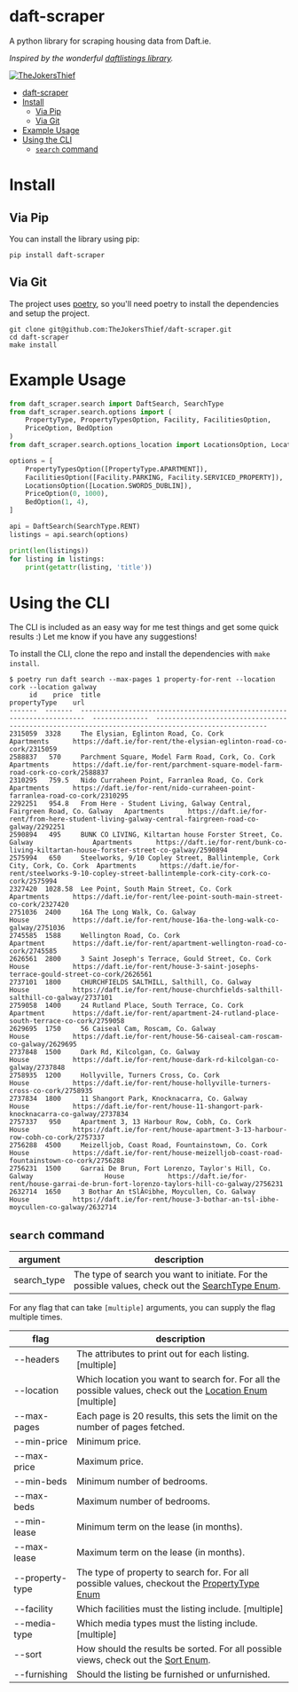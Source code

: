 # daft-scraper

A python library for scraping housing data from Daft.ie.

_Inspired by the wonderful [daftlistings library](https://github.com/AnthonyBloomer/daftlistings)._

[![TheJokersThief](https://circleci.com/gh/TheJokersThief/daft-scraper.svg?style=svg)](<LINK>)

- [daft-scraper](#daft-scraper)
- [Install](#install)
  - [Via Pip](#via-pip)
  - [Via Git](#via-git)
- [Example Usage](#example-usage)
- [Using the CLI](#using-the-cli)
  - [`search` command](#search-command)


# Install

## Via Pip
You can install the library using pip:

```
pip install daft-scraper
```

## Via Git
The project uses [poetry](https://python-poetry.org/), so you'll need poetry to install the dependencies and setup the project.

```
git clone git@github.com:TheJokersThief/daft-scraper.git
cd daft-scraper
make install
```

# Example Usage

```python
from daft_scraper.search import DaftSearch, SearchType
from daft_scraper.search.options import (
    PropertyType, PropertyTypesOption, Facility, FacilitiesOption,
    PriceOption, BedOption
)
from daft_scraper.search.options_location import LocationsOption, Location

options = [
    PropertyTypesOption([PropertyType.APARTMENT]),
    FacilitiesOption([Facility.PARKING, Facility.SERVICED_PROPERTY]),
    LocationsOption([Location.SWORDS_DUBLIN]),
    PriceOption(0, 1000),
    BedOption(1, 4),
]

api = DaftSearch(SearchType.RENT)
listings = api.search(options)

print(len(listings))
for listing in listings:
    print(getattr(listing, 'title'))

```

# Using the CLI

The CLI is included as an easy way for me test things and get some quick results :) Let me know if you have any suggestions!

To install the CLI, clone the repo and install the dependencies with `make install`.

```
$ poetry run daft search --max-pages 1 property-for-rent --location cork --location galway
     id    price  title                                                                    propertyType    url
-------  -------  -----------------------------------------------------------------------  --------------  --------------------------------------------------------------------------------------------------
2315059  3328     The Elysian, Eglinton Road, Co. Cork                                     Apartments      https://daft.ie/for-rent/the-elysian-eglinton-road-co-cork/2315059
2588837   570     Parchment Square, Model Farm Road, Cork, Co. Cork                        Apartments      https://daft.ie/for-rent/parchment-square-model-farm-road-cork-co-cork/2588837
2310295   759.5   Nido Curraheen Point, Farranlea Road, Co. Cork                           Apartments      https://daft.ie/for-rent/nido-curraheen-point-farranlea-road-co-cork/2310295
2292251   954.8   From Here - Student Living, Galway Central, Fairgreen Road, Co. Galway   Apartments      https://daft.ie/for-rent/from-here-student-living-galway-central-fairgreen-road-co-galway/2292251
2590894   495     BUNK CO LIVING, Kiltartan house Forster Street, Co. Galway               Apartments      https://daft.ie/for-rent/bunk-co-living-kiltartan-house-forster-street-co-galway/2590894
2575994   650     Steelworks, 9/10 Copley Street, Ballintemple, Cork City, Cork, Co. Cork  Apartments      https://daft.ie/for-rent/steelworks-9-10-copley-street-ballintemple-cork-city-cork-co-cork/2575994
2327420  1028.58  Lee Point, South Main Street, Co. Cork                                   Apartments      https://daft.ie/for-rent/lee-point-south-main-street-co-cork/2327420
2751036  2400     16A The Long Walk, Co. Galway                                            House           https://daft.ie/for-rent/house-16a-the-long-walk-co-galway/2751036
2745585  1588     Wellington Road, Co. Cork                                                Apartment       https://daft.ie/for-rent/apartment-wellington-road-co-cork/2745585
2626561  2800     3 Saint Joseph's Terrace, Gould Street, Co. Cork                         House           https://daft.ie/for-rent/house-3-saint-josephs-terrace-gould-street-co-cork/2626561
2737101  1800     CHURCHFIELDS SALTHILL, Salthill, Co. Galway                              House           https://daft.ie/for-rent/house-churchfields-salthill-salthill-co-galway/2737101
2759058  1400     24 Rutland Place, South Terrace, Co. Cork                                Apartment       https://daft.ie/for-rent/apartment-24-rutland-place-south-terrace-co-cork/2759058
2629695  1750     56 Caiseal Cam, Roscam, Co. Galway                                       House           https://daft.ie/for-rent/house-56-caiseal-cam-roscam-co-galway/2629695
2737848  1500     Dark Rd, Kilcolgan, Co. Galway                                           House           https://daft.ie/for-rent/house-dark-rd-kilcolgan-co-galway/2737848
2758935  1200     Hollyville, Turners Cross, Co. Cork                                      House           https://daft.ie/for-rent/house-hollyville-turners-cross-co-cork/2758935
2737834  1800     11 Shangort Park, Knocknacarra, Co. Galway                               House           https://daft.ie/for-rent/house-11-shangort-park-knocknacarra-co-galway/2737834
2757337   950     Apartment 3, 13 Harbour Row, Cobh, Co. Cork                              House           https://daft.ie/for-rent/house-apartment-3-13-harbour-row-cobh-co-cork/2757337
2756288  4500     Meizelljob, Coast Road, Fountainstown, Co. Cork                          House           https://daft.ie/for-rent/house-meizelljob-coast-road-fountainstown-co-cork/2756288
2756231  1500     Garrai De Brun, Fort Lorenzo, Taylor's Hill, Co. Galway                  House           https://daft.ie/for-rent/house-garrai-de-brun-fort-lorenzo-taylors-hill-co-galway/2756231
2632714  1650     3 Bothar An tSlÃ©ibhe, Moycullen, Co. Galway                             House           https://daft.ie/for-rent/house-3-bothar-an-tsl-ibhe-moycullen-co-galway/2632714
```

## `search` command

| argument  | description |
|---|---|
| search_type | The type of search you want to initiate. For the possible values, check out the [SearchType Enum](daft_scraper/search/__init__.py). |

For any flag that can take `[multiple]` arguments, you can supply the flag multiple times.

| flag  | description |
|---|---|
| --headers | The attributes to print out for each listing. [multiple] |
| --location | Which location you want to search for. For all the possible values, check out the [Location Enum](daft_scraper/search/options_location.py) [multiple] |
| --max-pages | Each page is 20 results, this sets the limit on the number of pages fetched. |
| --min-price | Minimum price. |
| --max-price | Maximum price. |
| --min-beds | Minimum number of bedrooms. |
| --max-beds | Maximum number of bedrooms. |
| --min-lease | Minimum term on the lease (in months). |
| --max-lease | Maximum term on the lease (in months). |
| --property-type | The type of property to search for. For all possible values, checkout the [PropertyType Enum](/daft_scraper/search/options.py) |
| --facility | Which facilities must the listing include. [multiple] |
| --media-type | Which media types must the listing include. [multiple] |
| --sort | How should the results be sorted. For all possible views, check out the [Sort Enum](daft_scraper/search/options). |
| --furnishing | Should the listing be furnished or unfurnished. |
